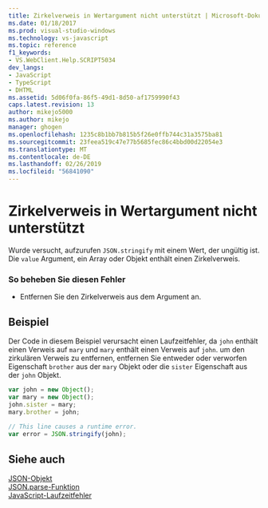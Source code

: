 ```yaml
---
title: Zirkelverweis in Wertargument nicht unterstützt | Microsoft-Dokumentation
ms.date: 01/18/2017
ms.prod: visual-studio-windows
ms.technology: vs-javascript
ms.topic: reference
f1_keywords:
- VS.WebClient.Help.SCRIPT5034
dev_langs:
- JavaScript
- TypeScript
- DHTML
ms.assetid: 5d06f0fa-86f5-49d1-8d50-af1759990f43
caps.latest.revision: 13
author: mikejo5000
ms.author: mikejo
manager: ghogen
ms.openlocfilehash: 1235c8b1bb7b815b5f26e0ffb744c31a3575ba81
ms.sourcegitcommit: 23feea519c47e77b5685fec86c4bbd00d22054e3
ms.translationtype: MT
ms.contentlocale: de-DE
ms.lasthandoff: 02/26/2019
ms.locfileid: "56841090"
---
```

# <a name="circular-reference-in-value-argument-not-supported"></a>Zirkelverweis in Wertargument nicht unterstützt
Wurde versucht, aufzurufen `JSON.stringify` mit einem Wert, der ungültig ist. Die `value` Argument, ein Array oder Objekt enthält einen Zirkelverweis.  
  
### <a name="to-correct-this-error"></a>So beheben Sie diesen Fehler  
  
-   Entfernen Sie den Zirkelverweis aus dem Argument an.  
  
## <a name="example"></a>Beispiel  
 Der Code in diesem Beispiel verursacht einen Laufzeitfehler, da `john` enthält einen Verweis auf `mary` und `mary` enthält einen Verweis auf `john`. um den zirkulären Verweis zu entfernen, entfernen Sie entweder oder verworfen Eigenschaft `brother` aus der `mary` Objekt oder die `sister` Eigenschaft aus der `john` Objekt.  
  
```JavaScript  
var john = new Object();  
var mary = new Object();  
john.sister = mary;  
mary.brother = john;  
  
// This line causes a runtime error.  
var error = JSON.stringify(john);  
```  
  
## <a name="see-also"></a>Siehe auch  
 [JSON-Objekt](../../javascript/reference/json-object-javascript.md)   
 [JSON.parse-Funktion](../../javascript/reference/json-parse-function-javascript.md)   
 [JavaScript-Laufzeitfehler](../../javascript/reference/javascript-run-time-errors.md)
